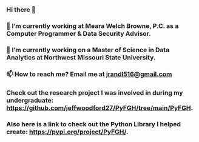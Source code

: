 ### Hi there 👋

### 🔭 I’m currently working at Meara Welch Browne, P.C. as a Computer Programmer & Data Security Advisor.
### 🌱 I’m currently working on a Master of Science in Data Analytics at Northwest Missouri State University. 
### 📫 How to reach me? Email me at jrandl516@gmail.com
### Check out the research project I was involved in during my undergraduate: https://github.com/jeffwoodford27/PyFGH/tree/main/PyFGH.
### Also here is a link to check out the Python Library I helped create: https://pypi.org/project/PyFGH/.


<!--
**jrandl/jrandl** is a ✨ _special_ ✨ repository because its `README.md` (this file) appears on your GitHub profile.

Here are some ideas to get you started:

- 🔭 I’m currently working on ...
- 🌱 I’m currently learning ...
- 👯 I’m looking to collaborate on ...
- 🤔 I’m looking for help with ...
- 💬 Ask me about ...
- 📫 How to reach me: ...
- 😄 Pronouns: ...
- ⚡ Fun fact: ...
-->
